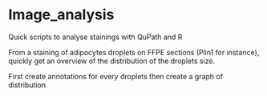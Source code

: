 # Image_analysis
Quick scripts to analyse stainings with QuPath and R

From a staining of adipocytes droplets on FFPE sections (Plin1 for instance), quickly get an overview of the distribution of the droplets size.

First create annotations for every droplets then create a graph of distribution 
